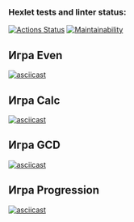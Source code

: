 ### Hexlet tests and linter status:
[![Actions Status](https://github.com/pavelchervonenko/java-project-61/actions/workflows/hexlet-check.yml/badge.svg)](https://github.com/pavelchervonenko/java-project-61/actions) [![Maintainability](https://api.codeclimate.com/v1/badges/e8058791fc1888b5b603/maintainability)](https://codeclimate.com/github/pavelchervonenko/java-project-61/maintainability)
## Игра Even
[![asciicast](https://asciinema.org/a/hvVQn5AzXaeiSCkgYRWczx3Oa.svg)](https://asciinema.org/a/hvVQn5AzXaeiSCkgYRWczx3Oa)

## Игра Calc
[![asciicast](https://asciinema.org/a/qTc7vuBMMfs3vX0UBJRATT6K9.svg)](https://asciinema.org/a/qTc7vuBMMfs3vX0UBJRATT6K9)

## Игра GCD
[![asciicast](https://asciinema.org/a/XsqgZ0xsFQY6uPHZ3si3Hukyc.svg)](https://asciinema.org/a/XsqgZ0xsFQY6uPHZ3si3Hukyc)

## Игра Progression
[![asciicast](https://asciinema.org/a/VH2Bd2eBjfFjVWaiFJxZTh9LJ.svg)](https://asciinema.org/a/VH2Bd2eBjfFjVWaiFJxZTh9LJ)
